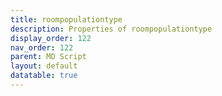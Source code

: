 ```yaml
---
title: roompopulationtype
description: Properties of roompopulationtype
display_order: 122
nav_order: 122
parent: MD Script
layout: default
datatable: true
---
```



